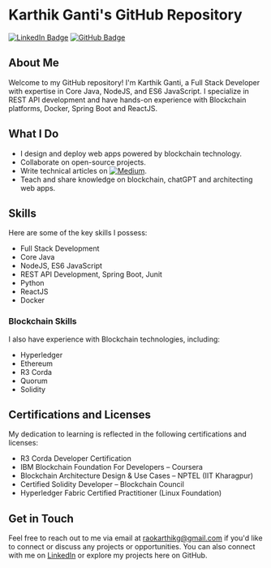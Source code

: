 # Karthik Ganti's GitHub Repository

[![LinkedIn Badge](https://img.shields.io/badge/LinkedIn-Connect-blue?style=flat&logo=linkedin&logoColor=white&link=https://www.linkedin.com/in/karthik-srinivasa-ganti/)](https://www.linkedin.com/in/karthik-srinivasa-ganti/)
[![GitHub Badge](https://img.shields.io/badge/GitHub-Follow-lightgrey?style=flat&logo=github&logoColor=white&link=https://github.com/hacktronaut)](https://github.com/hacktronaut)


## About Me

Welcome to my GitHub repository! I'm Karthik  Ganti, a Full Stack Developer with expertise in Core Java, NodeJS, and ES6 JavaScript. I specialize in REST API development and have hands-on experience with Blockchain platforms, Docker, Spring Boot and ReactJS.


## What I Do

- I design and deploy web apps powered by blockchain technology.
- Collaborate on open-source projects.
- Write technical articles on <a href="https://medium.com/@raokarthik83" target="_blank"><img src="https://img.shields.io/badge/medium-%40raokarthik83-brightgreen" alt="Medium"></a>.
- Teach and share knowledge on blockchain, chatGPT and architecting web apps.


## Skills

Here are some of the key skills I possess:

- Full Stack Development
- Core Java
- NodeJS, ES6 JavaScript
- REST API Development, Spring Boot, Junit
- Python
- ReactJS
- Docker

### Blockchain Skills

I also have experience with Blockchain technologies, including:

- Hyperledger
- Ethereum
- R3 Corda
- Quorum
- Solidity

## Certifications and Licenses

My dedication to learning is reflected in the following certifications and licenses:

- R3 Corda Developer Certification
- IBM Blockchain Foundation For Developers – Coursera
- Blockchain Architecture Design & Use Cases – NPTEL (IIT Kharagpur)
- Certified Solidity Developer – Blockchain Council
- Hyperledger Fabric Certified Practitioner (Linux Foundation)


## Get in Touch

Feel free to reach out to me via email at raokarthikg@gmail.com if you'd like to connect or discuss any projects or opportunities. You can also connect with me on [LinkedIn](https://www.linkedin.com/in/karthik-srinivasa-ganti/) or explore my projects here on GitHub.
